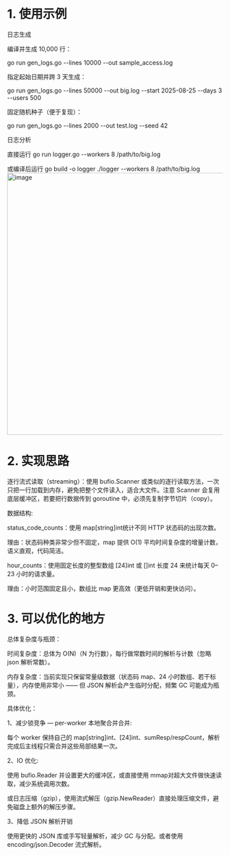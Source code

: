 # 1. 使用示例

日志生成

编译并生成 10,000 行：

go run gen_logs.go --lines 10000 --out sample_access.log

指定起始日期并跨 3 天生成：

go run gen_logs.go --lines 50000 --out big.log --start 2025-08-25 --days 3 --users 500


固定随机种子（便于复现）：

go run gen_logs.go --lines 2000 --out test.log --seed 42

日志分析

直接运行
go run logger.go --workers 8 /path/to/big.log

或编译后运行
go build -o logger
./logger --workers 8 /path/to/big.log
<img width="1539" height="612" alt="image" src="https://github.com/user-attachments/assets/fce4e335-5b60-4b6b-a852-d024e8031ff5" />
# 2. 实现思路

逐行流式读取（streaming）：使用 bufio.Scanner 或类似的逐行读取方法，一次只把一行加载到内存，避免把整个文件读入，适合大文件。注意 Scanner 会复用底层缓冲区，若要把行数据传到 goroutine 中，必须先复制字节切片（copy）。

数据结构:

status_code_counts：使用 map[string]int统计不同 HTTP 状态码的出现次数。

理由：状态码种类非常少但不固定，map 提供 O(1) 平均时间复杂度的增量计数，语义直观，代码简洁。

hour_counts：使用固定长度的整型数组 [24]int 或 []int 长度 24 来统计每天 0–23 小时的请求量。

理由：小时范围固定且小，数组比 map 更高效（更低开销和更快访问）。

# 3. 可以优化的地方

总体复杂度与瓶颈：

时间复杂度：总体为 O(N)（N 为行数），每行做常数时间的解析与计数（忽略 json 解析常数）。

内存复杂度：当前实现只保留常量级数据（状态码 map、24 小时数组、若干标量），内存使用非常小 —— 但 JSON 解析会产生临时分配，频繁 GC 可能成为瓶颈。

具体优化：

1、减少锁竞争 — per-worker 本地聚合并合并:

每个 worker 保持自己的 map[string]int、[24]int、sumResp/respCount，解析完成后主线程只需合并这些局部结果一次。

2、IO 优化:

使用 bufio.Reader 并设置更大的缓冲区，或直接使用 mmap对超大文件做快速读取，减少系统调用次数。

或日志压缩（gzip），使用流式解压（gzip.NewReader）直接处理压缩文件，避免磁盘上额外的解压步骤。

3、降低 JSON 解析开销

使用更快的 JSON 库或手写轻量解析，减少 GC 与分配。或者使用 encoding/json.Decoder 流式解析。

